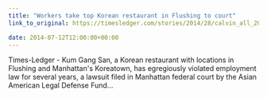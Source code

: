 ```yaml
---
title: "Workers take top Korean restaurant in Flushing to court"
link_to_original: https://timesledger.com/stories/2014/28/calvin_all_2014_07_10_q.html)

date: 2014-07-12T12:00:00+00:00
---
```



Times-Ledger - Kum Gang San, a Korean restaurant with locations in Flushing and Manhattan's Koreatown, has egregiously violated employment law for several years, a lawsuit filed in Manhattan federal court by the Asian American Legal Defense Fund...